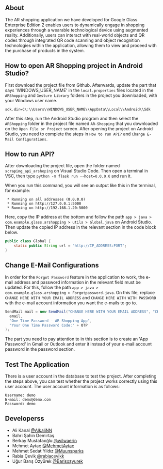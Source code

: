 ## About
The AR shopping application we have developed for Google Glass Enterprise Edition 2 enables users to dynamically engage in shopping experiences through a wearable technological device using augmented reality. Additionally, users can interact with real-world objects and QR codes through integrated QR code scanning and object recognition technologies within the application, allowing them to view and proceed with the purchase of products in the system.
## How to open AR Shopping project in Android Studio?
First download the project file from Github. Afterwards, update the part that says 'WINDOWS_USER_NAME' in the `local.properties` files located in the `ARShopping` and `Gesture Library` folders in the project you downloaded, with your Windows user name.
```
sdk.dir=C\:\\Users\\WINDOWS_USER_NAME\\AppData\\Local\\Android\\Sdk
```
After this step, run the Android Studio program and then select the `ARShopping` folder in the project file named `AR-Shopping` that you downloaded on the `Open File or Project` screen. After opening the project on Android Studio, you need to complete the steps in `How to run API?` and `Change E-Mail Configurations`.
## How to run API?
After downloading the project file, open the folder named `scraping_api_arshoping` on Visual Studio Code. Then open a terminal in VSC, then type `python -m flask run --host=0.0.0.0` and run it.

When you run this command, you will see an output like this in the terminal, for example:
```
 * Running on all addresses (0.0.0.0)
 * Running on http://127.0.0.1:5000
 * Running on http://192.168.1.20:5000
```
Here, copy the IP address at the bottom and follow the path `app > java > com.example.glass.arshopping > utils > Global.java` on Android Studio. Then update the copied IP address in the relevant section in the code block below.
```java
public class Global {
    static public String url = "http://IP_ADDRESS:PORT";
}
```
## Change E-Mail Configurations
In order for the `Forgot Password` feature in the application to work, the e-mail address and password information in the relevant field must be updated. For this, follow the path `app > java > com.example.glass.arshopping > Forgotpassword.java`. On this file, replace `CHANGE HERE WITH YOUR EMAIL ADDRESS` and `CHANGE HERE WITH WITH PASSWORD` with the e-mail account information you want the e-mails to go to.
```java
SendMail mail = new SendMail("CHANGE HERE WITH YOUR EMAIL ADDRESS", "CHANGE HERE WITH WITH PASSWORD",
  email,
  "One Time Password - AR Shopping App",
  "Your One Time Password Code:" + OTP
);
```
The part you need to pay attention to in this section is to create an 'App Password' in Gmail or Outlook and enter it instead of your e-mail account password in the password section.
## Test The Application
There is a user account in the database to test the project. After completing the steps above, you can test whether the project works correctly using this user account. The user account information is as follows:
```
Username: demo
E-mail: demo@demo.com
Password: demo
```
## Developerss
- Ali Kanal [@AlkaliNN](https://github.com/AlkaliNN "@AlkaliNN")
- Bahri Şahin Demirtaş
- Berkay Mustafaoğlu [@wilwaerin](https://github.com/wilwaerin "@wilwaerin")
- Mehmet Aytaç [@MehmetAytac](https://github.com/MehmetAytac "@MehmetAytac")
- Mehmet Sedat Yıldız [@Muunsparks](https://github.com/Muunsparks "@Muunsparks")
- Rabia Çevik [@rabiacevikk](https://github.com/rabiacevikk "@rabiacevikk")
- Uğur Barış Özyürek [@Barisozyurek](https://github.com/Barisozyurek "@Barisozyurek")
